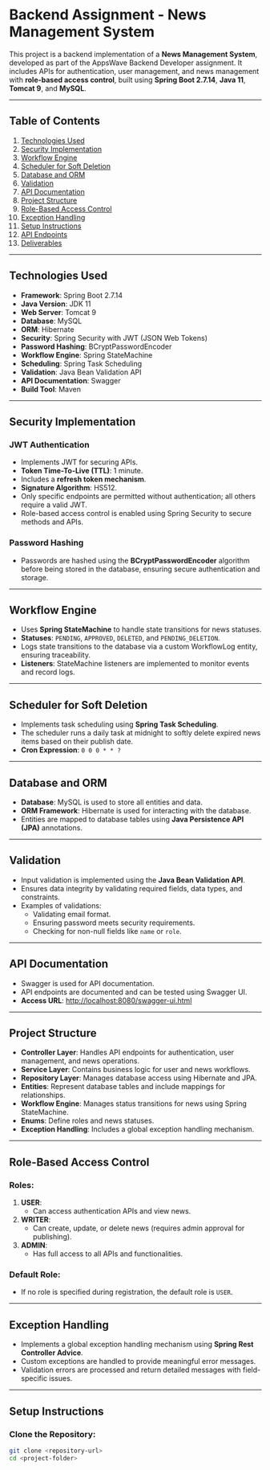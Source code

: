 # Backend Assignment - News Management System

This project is a backend implementation of a **News Management System**, developed as part of the AppsWave Backend Developer assignment. It includes APIs for authentication, user management, and news management with **role-based access control**, built using **Spring Boot 2.7.14**, **Java 11**, **Tomcat 9**, and **MySQL**.

---

## Table of Contents

1. [Technologies Used](#technologies-used)
2. [Security Implementation](#security-implementation)
3. [Workflow Engine](#workflow-engine)
4. [Scheduler for Soft Deletion](#scheduler-for-soft-deletion)
5. [Database and ORM](#database-and-orm)
6. [Validation](#validation)
7. [API Documentation](#api-documentation)
8. [Project Structure](#project-structure)
9. [Role-Based Access Control](#role-based-access-control)
10. [Exception Handling](#exception-handling)
11. [Setup Instructions](#setup-instructions)
12. [API Endpoints](#api-endpoints)
13. [Deliverables](#deliverables)

---

## Technologies Used

- **Framework**: Spring Boot 2.7.14
- **Java Version**: JDK 11
- **Web Server**: Tomcat 9
- **Database**: MySQL
- **ORM**: Hibernate
- **Security**: Spring Security with JWT (JSON Web Tokens)
- **Password Hashing**: BCryptPasswordEncoder
- **Workflow Engine**: Spring StateMachine
- **Scheduling**: Spring Task Scheduling
- **Validation**: Java Bean Validation API
- **API Documentation**: Swagger
- **Build Tool**: Maven

---

## Security Implementation

### JWT Authentication

- Implements JWT for securing APIs.
- **Token Time-To-Live (TTL)**: 1 minute.
- Includes a **refresh token mechanism**.
- **Signature Algorithm**: HS512.
- Only specific endpoints are permitted without authentication; all others require a valid JWT.
- Role-based access control is enabled using Spring Security to secure methods and APIs.

### Password Hashing

- Passwords are hashed using the **BCryptPasswordEncoder** algorithm before being stored in the database, ensuring secure authentication and storage.

---

## Workflow Engine

- Uses **Spring StateMachine** to handle state transitions for news statuses.
- **Statuses**: `PENDING`, `APPROVED`, `DELETED`, and `PENDING_DELETION`.
- Logs state transitions to the database via a custom WorkflowLog entity, ensuring traceability.
- **Listeners**: StateMachine listeners are implemented to monitor events and record logs.

---

## Scheduler for Soft Deletion

- Implements task scheduling using **Spring Task Scheduling**.
- The scheduler runs a daily task at midnight to softly delete expired news items based on their publish date.
- **Cron Expression**: `0 0 0 * * ?`

---

## Database and ORM

- **Database**: MySQL is used to store all entities and data.
- **ORM Framework**: Hibernate is used for interacting with the database.
- Entities are mapped to database tables using **Java Persistence API (JPA)** annotations.

---

## Validation

- Input validation is implemented using the **Java Bean Validation API**.
- Ensures data integrity by validating required fields, data types, and constraints.
- Examples of validations:
  - Validating email format.
  - Ensuring password meets security requirements.
  - Checking for non-null fields like `name` or `role`.

---

## API Documentation

- Swagger is used for API documentation.
- API endpoints are documented and can be tested using Swagger UI.
- **Access URL**: [http://localhost:8080/swagger-ui.html](http://localhost:8080/swagger-ui.html)

---

## Project Structure

- **Controller Layer**: Handles API endpoints for authentication, user management, and news operations.
- **Service Layer**: Contains business logic for user and news workflows.
- **Repository Layer**: Manages database access using Hibernate and JPA.
- **Entities**: Represent database tables and include mappings for relationships.
- **Workflow Engine**: Manages status transitions for news using Spring StateMachine.
- **Enums**: Define roles and news statuses.
- **Exception Handling**: Includes a global exception handling mechanism.

---

## Role-Based Access Control

### Roles:

1. **USER**:
   - Can access authentication APIs and view news.
2. **WRITER**:
   - Can create, update, or delete news (requires admin approval for publishing).
3. **ADMIN**:
   - Has full access to all APIs and functionalities.

### Default Role:

- If no role is specified during registration, the default role is `USER`.

---

## Exception Handling

- Implements a global exception handling mechanism using **Spring Rest Controller Advice**.
- Custom exceptions are handled to provide meaningful error messages.
- Validation errors are processed and return detailed messages with field-specific issues.

---

## Setup Instructions

### Clone the Repository:

```bash
git clone <repository-url>
cd <project-folder>
